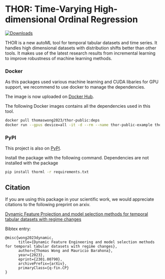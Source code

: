 # THOR: Time-Varying High-dimensional Ordinal Regression 

[![Downloads](https://static.pepy.tech/badge/thorml)](https://pepy.tech/project/thorml)

THOR is a new autoML tool for temporal tabular datasets and time series. It handles high dimensional datasets with distribution shifts better than other tools. It makes use of the latest research results from incremental learning to improve robustness of machine learning methods. 


### Docker 

As this packages used various machine learning and CUDA libaries for GPU support, we recommend to use docker to manage the dependencies. 

The image is now uploaded on [Docker Hub](https://hub.docker.com/repository/docker/thomaswong2023/thor-public/general).

The following Docker images contains all the dependencies used in this tool. 

```bash
docker pull thomaswong2023/thor-public:deps
docker run --gpus device=all -it -d --rm --name thor-public-example thomaswong2023/thor:public:deps bash

```


### PyPI 

This project is also on [PyPI](https://pypi.org/project/thorml/).

Install the package with the following command. Dependencies are not installed with the package 

```bash
pip install thorml -r requirements.txt

```



## Citation
If you are using this package in your scientific work, we would appreciate citations to the following preprint on arxiv.

[Dynamic Feature Projection and model selection methods for temporal tabular datasets with regime changes](https://arxiv.org/abs/2301.00790)

Bibtex entry:
```
@misc{wong2023dynamic,
      title={Dynamic Feature Engineering and model selection methods for temporal tabular datasets with regime changes}, 
      author={Thomas Wong and Mauricio Barahona},
      year={2023},
      eprint={2301.00790},
      archivePrefix={arXiv},
      primaryClass={q-fin.CP}
}
```










